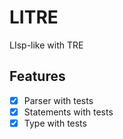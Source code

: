 LITRE
=====

LIsp-like with TRE

Features
--------

- [x] Parser with tests
- [x] Statements with tests
- [x] Type with tests
